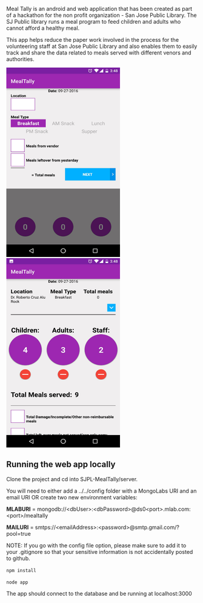 Meal Tally is an android and web application that has been created as part of a hackathon for the non profit organization - San Jose Public Library. The SJ Public library runs a meal program to feed children and adults who cannot afford a healthy meal.

This app helps reduce the paper work involved in the process for the volunteering staff at San Jose Public Library and also enables them to easily track and share the data related to meals served with different venors and authorities.


<img src=Photo1.png width=300 height=500 /> <img src=Photo2.png width=300 height=500 />

## Running the web app locally

Clone the project and cd into SJPL-MealTally/server.

You will need to either add a ../../config folder with a MongoLabs URI and an email URI OR create two new environment variables:

**MLABURI** = mongodb://\<dbUser\>:\<dbPassword\>@ds0\<port\>.mlab.com:\<port\>/mealtally

**MAILURI** = smtps://\<emailAddress\>:\<password\>@smtp.gmail.com/?pool=true

NOTE: If you go with the config file option, please make sure to add it to your .gitignore so that your sensitive information is not accidentally posted to github.

`npm install`

`node app`

The app should connect to the database and be running at localhost:3000


